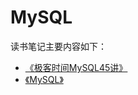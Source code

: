 # MySQL

读书笔记主要内容如下：
- [《极客时间MySQL45讲》](./mysql-45/1-sql-execute.md)
- [《MySQL》](./mysql/1-index.md)